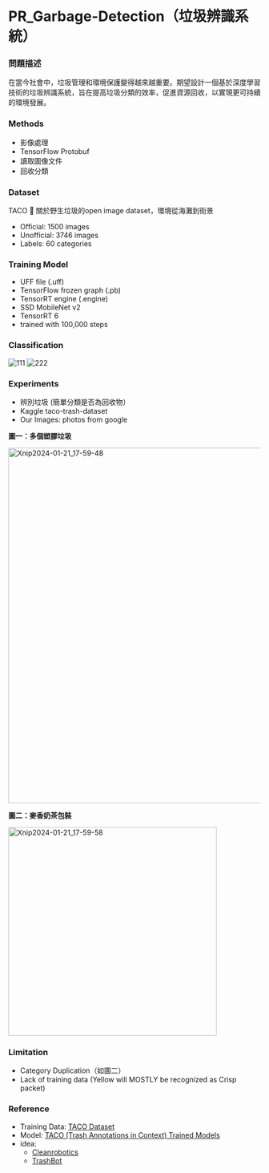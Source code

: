 # PR_Garbage-Detection（垃圾辨識系統）

### 問題描述
在當今社會中，垃圾管理和環境保護變得越來越重要。期望設計一個基於深度學習技術的垃圾辨識系統，旨在提高垃圾分類的效率，促進資源回收，以實現更可持續的環境發展。

### Methods
- 影像處理
- TensorFlow Protobuf
- 讀取圖像文件
- 回收分類

### Dataset
TACO 🌮 關於野生垃圾的open image dataset，環境從海灘到街景
- Official: 1500 images
- Unofficial: 3746 images
- Labels: 60 categories

### Training Model
- UFF file (.uff)
- TensorFlow frozen graph (.pb)
- TensorRT engine (.engine)
- SSD MobileNet v2
- TensorRT 6
- trained with 100,000 steps

### Classification 
![111](https://github.com/weipo0116/PR_Garbage-Detection/assets/80244742/bb38082f-687a-4275-b6b3-4a124bc0556f)
![222](https://github.com/weipo0116/PR_Garbage-Detection/assets/80244742/070e4f1b-0b51-4a98-a672-9062d6021227)

### Experiments
- 辨別垃圾 (簡單分類是否為回收物）
- Kaggle taco-trash-dataset
- Our Images: photos from google

**圖一：多個塑膠垃圾**

<img width="709" alt="Xnip2024-01-21_17-59-48" src="https://github.com/weipo0116/PR_Garbage-Detection/assets/80244742/67d75f74-810c-4a31-a1d7-43df84014162">

**圖二：麥香奶茶包裝**

<img width="416" alt="Xnip2024-01-21_17-59-58" src="https://github.com/weipo0116/PR_Garbage-Detection/assets/80244742/df3fc793-c695-42ee-914f-87d3261ee729">

### Limitation
- Category Duplication（如圖二）
- Lack of training data (Yellow will MOSTLY be recognized as Crisp packet)

### Reference
- Training Data: [TACO Dataset](http://tacodataset.org/) 
- Model: [TACO (Trash Annotations in Context) Trained Models](https://www.kaggle.com/datasets/bouweceunen/trained-models-taco-trash-annotations-in-context/data)
- idea:
  - [Cleanrobotics](https://cleanrobotics.com/)
  - [TrashBot](https://technews.tw/2022/09/11/clean-robotics-trashbot/)
